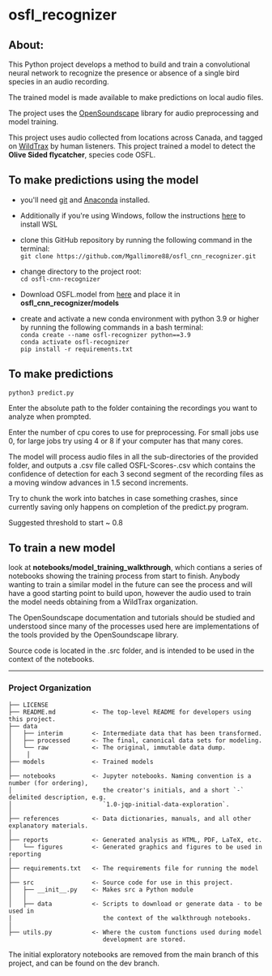 # osfl_recognizer

## About: 

This Python project develops a method to build and train a convolutional neural network to recognize 
the presence or absence of a single bird species in an audio recording.  

The trained model is made available to make predictions on local audio files. 

The project uses the [OpenSoundscape](http://opensoundscape.org/en/latest/index.html) library for audio preprocessing and model training.

This project uses audio collected from locations across Canada, and tagged on [WildTrax](https://wildtrax.ca/) by human listeners. This project trained a model to detect the __Olive Sided flycatcher__, species code OSFL.


## To make predictions using the model
- you'll need [git](https://git-scm.com/) and [Anaconda](https://anaconda.org/) installed. 
- Additionally if you're using Windows, follow the instructions [here](windows-install.md) to install WSL

- clone this GitHub repository by running the following command in the terminal:<br>
`git clone https://github.com/Mgallimore88/osfl_cnn_recognizer.git` <br>
- change directory to the project root:<br>
`cd osfl-cnn-recognizer` <br>
- Download OSFL.model from [here](https://www.dropbox.com/scl/fi/cx2rblf6yyyoe19kzm4um/OSFL.model?rlkey=wv7c9ll7n2ie1hdn5rk0m9lox&st=2fjauncs&dl=0) and place it in __osfl_cnn_recognizer/models__ <br>

- create and activate a new conda environment with python 3.9 or higher by running the following commands in a bash terminal: <br>
`conda create --name osfl-recognizer python==3.9` <br>
`conda activate osfl-recognizer` <br>
`pip install -r requirements.txt` <br>

## To make predictions
`python3 predict.py` <br>

Enter the absolute path to the folder containing the recordings you want to analyze when prompted.

Enter the number of cpu cores to use for preprocessing. For small jobs use 0, for large jobs try using 4 or 8 if your computer has that many cores.

The model will process audio files in all the sub-directories of the provided folder, and outputs a .csv file called OSFL-Scores-<current-time>.csv which contains the confidence of detection for each 3 second segment of the recording files as a moving window advances in 1.5 second increments. 

 Try to chunk the work into batches in case something crashes, since currently saving only happens on completion of the predict.py program. 

Suggested threshold to start ~ 0.8

## To train a new model 
look at __notebooks/model_training_walkthrough__, which contians a series of notebooks showing the training process from start to finish. Anybody wanting to train a similar model in the future can see the process and will have a good starting point to build upon, however the audio used to train the model needs obtaining from a WildTrax organization. 

The OpenSoundscape documentation and tutorials should be studied and understood since many of the processes used here are implementations of the tools provided by the OpenSoundscape library.

Source code is located in the .src folder, and is intended to be used in the context of the notebooks.

-------
### Project Organization

    ├── LICENSE
    ├── README.md          <- The top-level README for developers using this project.
    ├── data
    │   ├── interim        <- Intermediate data that has been transformed.
    │   ├── processed      <- The final, canonical data sets for modeling.
    │   └── raw            <- The original, immutable data dump.
    │    │
    ├── models             <- Trained models
    │
    ├── notebooks          <- Jupyter notebooks. Naming convention is a number (for ordering),
    │                         the creator's initials, and a short `-` delimited description, e.g.
    │                         `1.0-jqp-initial-data-exploration`.
    │
    ├── references         <- Data dictionaries, manuals, and all other explanatory materials.
    │
    ├── reports            <- Generated analysis as HTML, PDF, LaTeX, etc.
    │   └── figures        <- Generated graphics and figures to be used in reporting
    │
    ├── requirements.txt   <- The requirements file for running the model
    │
    ├── src                <- Source code for use in this project.
    │   ├── __init__.py    <- Makes src a Python module
    │   │
    │   ├── data           <- Scripts to download or generate data - to be used in 
    |                         the context of the walkthrough notebooks. 
    │   
    ├── utils.py           <- Where the custom functions used during model
                              development are stored.
    

The initial exploratory notebooks are removed from the main branch of this project, and can be found on the dev branch.